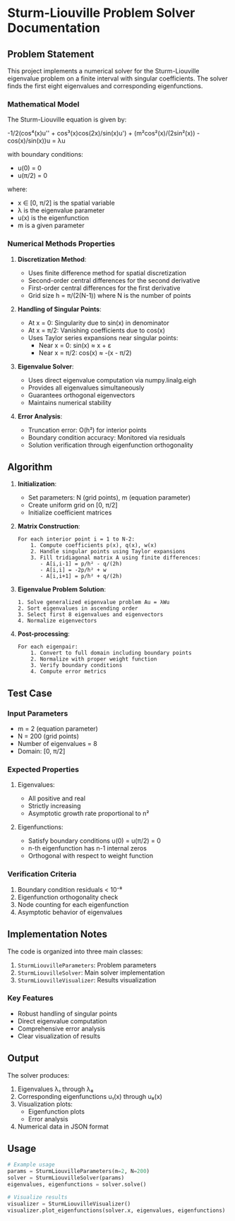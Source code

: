 # Sturm-Liouville Problem Solver Documentation

## Problem Statement

This project implements a numerical solver for the Sturm-Liouville eigenvalue problem on a finite interval with singular coefficients. The solver finds the first eight eigenvalues and corresponding eigenfunctions.

### Mathematical Model

The Sturm-Liouville equation is given by:

-1/2(cos⁴(x)u'' + cos³(x)cos(2x)/sin(x)u') + (m²cos²(x)/(2sin²(x)) - cos(x)/sin(x))u = λu

with boundary conditions:

- u(0) = 0
- u(π/2) = 0

where:

- x ∈ [0, π/2] is the spatial variable
- λ is the eigenvalue parameter
- u(x) is the eigenfunction
- m is a given parameter

### Numerical Methods Properties

1. **Discretization Method**:
   - Uses finite difference method for spatial discretization
   - Second-order central differences for the second derivative
   - First-order central differences for the first derivative
   - Grid size h = π/(2(N-1)) where N is the number of points

2. **Handling of Singular Points**:
   - At x = 0: Singularity due to sin(x) in denominator
   - At x = π/2: Vanishing coefficients due to cos(x)
   - Uses Taylor series expansions near singular points:
     - Near x = 0: sin(x) ≈ x + ε
     - Near x = π/2: cos(x) ≈ -(x - π/2)

3. **Eigenvalue Solver**:
   - Uses direct eigenvalue computation via numpy.linalg.eigh
   - Provides all eigenvalues simultaneously
   - Guarantees orthogonal eigenvectors
   - Maintains numerical stability

4. **Error Analysis**:
   - Truncation error: O(h²) for interior points
   - Boundary condition accuracy: Monitored via residuals
   - Solution verification through eigenfunction orthogonality

## Algorithm

1. **Initialization**:
   - Set parameters: N (grid points), m (equation parameter)
   - Create uniform grid on [0, π/2]
   - Initialize coefficient matrices

2. **Matrix Construction**:

   ```
   For each interior point i = 1 to N-2:
       1. Compute coefficients p(x), q(x), w(x)
       2. Handle singular points using Taylor expansions
       3. Fill tridiagonal matrix A using finite differences:
          - A[i,i-1] = p/h² - q/(2h)
          - A[i,i] = -2p/h² + w
          - A[i,i+1] = p/h² + q/(2h)
   ```

3. **Eigenvalue Problem Solution**:

   ```
   1. Solve generalized eigenvalue problem Au = λWu
   2. Sort eigenvalues in ascending order
   3. Select first 8 eigenvalues and eigenvectors
   4. Normalize eigenvectors
   ```

4. **Post-processing**:

   ```
   For each eigenpair:
       1. Convert to full domain including boundary points
       2. Normalize with proper weight function
       3. Verify boundary conditions
       4. Compute error metrics
   ```

## Test Case

### Input Parameters

- m = 2 (equation parameter)
- N = 200 (grid points)
- Number of eigenvalues = 8
- Domain: [0, π/2]

### Expected Properties

1. Eigenvalues:
   - All positive and real
   - Strictly increasing
   - Asymptotic growth rate proportional to n²

2. Eigenfunctions:
   - Satisfy boundary conditions u(0) = u(π/2) = 0
   - n-th eigenfunction has n-1 internal zeros
   - Orthogonal with respect to weight function

### Verification Criteria

1. Boundary condition residuals < 10⁻⁸
2. Eigenfunction orthogonality check
3. Node counting for each eigenfunction
4. Asymptotic behavior of eigenvalues

## Implementation Notes

The code is organized into three main classes:

1. `SturmLiouvilleParameters`: Problem parameters
2. `SturmLiouvilleSolver`: Main solver implementation
3. `SturmLiouvilleVisualizer`: Results visualization

### Key Features

- Robust handling of singular points
- Direct eigenvalue computation
- Comprehensive error analysis
- Clear visualization of results

## Output

The solver produces:

1. Eigenvalues λ₁ through λ₈
2. Corresponding eigenfunctions u₁(x) through u₈(x)
3. Visualization plots:
   - Eigenfunction plots
   - Error analysis
4. Numerical data in JSON format

## Usage

```python
# Example usage
params = SturmLiouvilleParameters(m=2, N=200)
solver = SturmLiouvilleSolver(params)
eigenvalues, eigenfunctions = solver.solve()

# Visualize results
visualizer = SturmLiouvilleVisualizer()
visualizer.plot_eigenfunctions(solver.x, eigenvalues, eigenfunctions)
```
